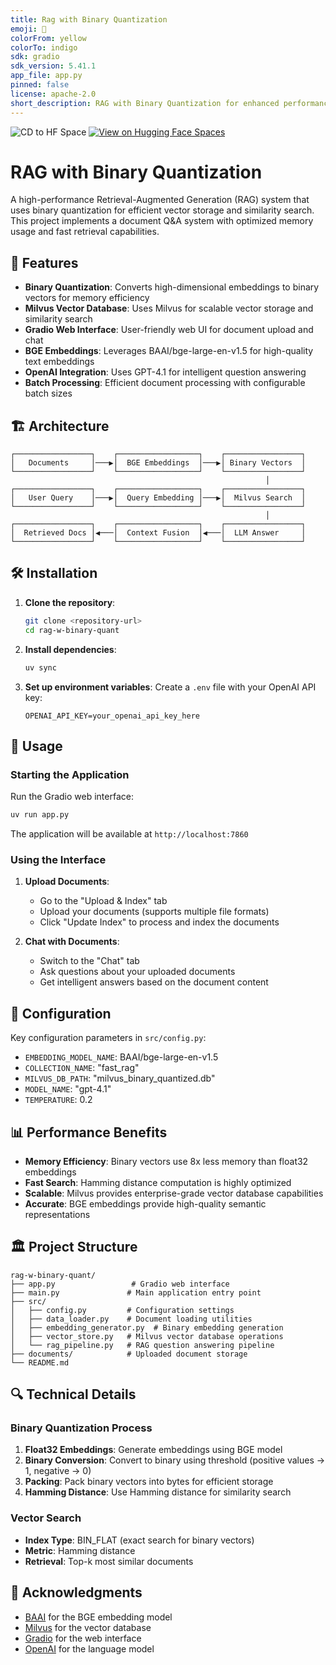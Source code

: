 ```yaml
---
title: Rag with Binary Quantization
emoji: 📜
colorFrom: yellow
colorTo: indigo
sdk: gradio
sdk_version: 5.41.1
app_file: app.py
pinned: false
license: apache-2.0
short_description: RAG with Binary Quantization for enhanced performance
---
```

![CD to HF Space](https://github.com/serverdaun/rag-w-binary-quant/actions/workflows/cd-hf.yml/badge.svg)
[![View on Hugging Face Spaces](https://img.shields.io/badge/Hugging%20Face-Spaces-blue?logo=huggingface)](https://huggingface.co/spaces/serverdaun/rag-w-binary-quant)

# RAG with Binary Quantization

A high-performance Retrieval-Augmented Generation (RAG) system that uses binary quantization for efficient vector storage and similarity search. This project implements a document Q&A system with optimized memory usage and fast retrieval capabilities.

## 🚀 Features

- **Binary Quantization**: Converts high-dimensional embeddings to binary vectors for memory efficiency
- **Milvus Vector Database**: Uses Milvus for scalable vector storage and similarity search
- **Gradio Web Interface**: User-friendly web UI for document upload and chat
- **BGE Embeddings**: Leverages BAAI/bge-large-en-v1.5 for high-quality text embeddings
- **OpenAI Integration**: Uses GPT-4.1 for intelligent question answering
- **Batch Processing**: Efficient document processing with configurable batch sizes

## 🏗️ Architecture

```
┌─────────────────┐    ┌──────────────────┐    ┌─────────────────┐
│   Documents     │───▶│  BGE Embeddings  │───▶│ Binary Vectors  │
└─────────────────┘    └──────────────────┘    └─────────────────┘
                                                         │
┌─────────────────┐    ┌──────────────────┐    ┌─────────────────┐
│   User Query    │───▶│  Query Embedding │───▶│  Milvus Search  │
└─────────────────┘    └──────────────────┘    └─────────────────┘
                                                         │
┌─────────────────┐    ┌──────────────────┐    ┌─────────────────┐
│  Retrieved Docs │◀───│  Context Fusion  │◀───│  LLM Answer     │
└─────────────────┘    └──────────────────┘    └─────────────────┘
```

## 🛠️ Installation

1. **Clone the repository**:
   ```bash
   git clone <repository-url>
   cd rag-w-binary-quant
   ```

2. **Install dependencies**:
   ```bash
   uv sync
   ```

3. **Set up environment variables**:
   Create a `.env` file with your OpenAI API key:
   ```env
   OPENAI_API_KEY=your_openai_api_key_here
   ```

## 🚀 Usage

### Starting the Application

Run the Gradio web interface:
```bash
uv run app.py
```

The application will be available at `http://localhost:7860`

### Using the Interface

1. **Upload Documents**: 
   - Go to the "Upload & Index" tab
   - Upload your documents (supports multiple file formats)
   - Click "Update Index" to process and index the documents

2. **Chat with Documents**:
   - Switch to the "Chat" tab
   - Ask questions about your uploaded documents
   - Get intelligent answers based on the document content

## 🔧 Configuration

Key configuration parameters in `src/config.py`:

- `EMBEDDING_MODEL_NAME`: BAAI/bge-large-en-v1.5
- `COLLECTION_NAME`: "fast_rag"
- `MILVUS_DB_PATH`: "milvus_binary_quantized.db"
- `MODEL_NAME`: "gpt-4.1"
- `TEMPERATURE`: 0.2

## 📊 Performance Benefits

- **Memory Efficiency**: Binary vectors use 8x less memory than float32 embeddings
- **Fast Search**: Hamming distance computation is highly optimized
- **Scalable**: Milvus provides enterprise-grade vector database capabilities
- **Accurate**: BGE embeddings provide high-quality semantic representations

## 🏛️ Project Structure

```
rag-w-binary-quant/
├── app.py                 # Gradio web interface
├── main.py               # Main application entry point
├── src/
│   ├── config.py         # Configuration settings
│   ├── data_loader.py    # Document loading utilities
│   ├── embedding_generator.py  # Binary embedding generation
│   ├── vector_store.py   # Milvus vector database operations
│   └── rag_pipeline.py   # RAG question answering pipeline
├── documents/            # Uploaded document storage
└── README.md
```

## 🔍 Technical Details

### Binary Quantization Process

1. **Float32 Embeddings**: Generate embeddings using BGE model
2. **Binary Conversion**: Convert to binary using threshold (positive values → 1, negative → 0)
3. **Packing**: Pack binary vectors into bytes for efficient storage
4. **Hamming Distance**: Use Hamming distance for similarity search

### Vector Search

- **Index Type**: BIN_FLAT (exact search for binary vectors)
- **Metric**: Hamming distance
- **Retrieval**: Top-k most similar documents

## 🙏 Acknowledgments

- [BAAI](https://github.com/FlagOpen/FlagEmbedding) for the BGE embedding model
- [Milvus](https://milvus.io/) for the vector database
- [Gradio](https://gradio.app/) for the web interface
- [OpenAI](https://openai.com/) for the language model
